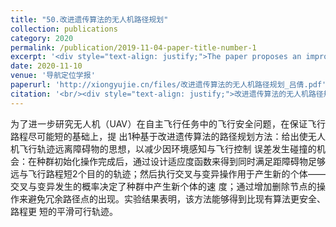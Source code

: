 ```yaml
---
title: "50.改进遗传算法的无人机路径规划"
collection: publications
category: 2020
permalink: /publication/2019-11-04-paper-title-number-1
excerpt: '<div style="text-align: justify;">The paper proposes an improved genetic algorithm - based path planning method for UAVs to ensure flight safety and shorter distances, and verifies its superiority through experiments.</div>'
date: 2020-11-10
venue: '导航定位学报'
paperurl: 'http://xiongyujie.cn/files/改进遗传算法的无人机路径规划_吕倩.pdf'
citation: '<br/><div style="text-align: justify;">改进遗传算法的无人机路径规划, 吕倩，孙宪坤*，熊玉洁, 《导航定位学报》，2020，8 (5): 42-48</div>'
---
```


<div style="text-align: justify;">为了进一步研究无人机（UAV）在自主飞行任务中的飞行安全问题，在保证飞行路程尽可能短的基础上，提 出1种基于改进遗传算法的路径规划方法：给出使无人机飞行轨迹远离障碍物的思想，以减少因环境感知与飞行控制 误差发生碰撞的机会：在种群初始化操作完成后，通过设计适应度函数来得到同时满足距障碍物足够远与飞行路程短2个目的的轨迹；然后执行交叉与变异操作用于产生新的个体——交叉与变异发生的概率决定了种群中产生新个体的速 度；通过增加删除节点的操作来避免冗余路径点的出现。实验结果表明，该方法能够得到比现有算法更安全、路程更 短的平滑可行轨迹。</div>

<br/>
